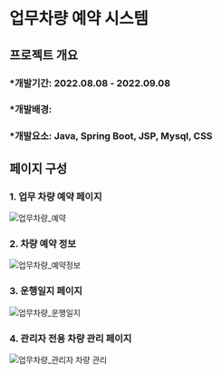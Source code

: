 # 업무차량 예약 시스템

## 프로젝트 개요
### *개발기간: 2022.08.08 - 2022.09.08
### *개발배경: 
### *개발요소: Java, Spring Boot, JSP, Mysql, CSS

## 페이지 구성
### 1. 업무 차량 예약 페이지
![업무차량_예약](https://user-images.githubusercontent.com/118229864/203191150-9ea67d8a-b2f1-4ea5-8826-cd229346c052.png)

### 2. 차량 예약 정보
![업무차량_예약정보](https://user-images.githubusercontent.com/118229864/203191175-6b3ee528-2e5f-49e9-b15f-4ae16d59e6ce.png)

### 3. 운행일지 페이지
![업무차량_운행일지](https://user-images.githubusercontent.com/118229864/203191194-7637534d-1245-4e10-954f-8c513a98c89a.png)

### 4. 관리자 전용 차량 관리 페이지
![업무차량_관리자 차량 관리](https://user-images.githubusercontent.com/118229864/203191214-facf9ab3-31c0-45d9-9b5c-fb8a5fbe1faa.png)
